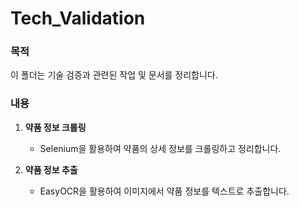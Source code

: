 # Tech_Validation

### **목적**
이 폴더는 기술 검증과 관련된 작업 및 문서를 정리합니다.

### **내용**
1. **약품 정보 크롤링**  
   - Selenium을 활용하여 약품의 상세 정보를 크롤링하고 정리합니다.

2. **약품 정보 추출**  
   - EasyOCR을 활용하여 이미지에서 약품 정보를 텍스트로 추출합니다.
